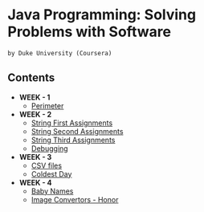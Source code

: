 # Java Programming: Solving Problems with Software
    by Duke University (Coursera)
    
## Contents

* **WEEK - 1**
  * [Perimeter](https://github.com/Shaikvaseemnaazleen/Java-Programming/tree/master/Solving%20Problems%20with%20Software/perimeter)
* **WEEK - 2**
  * [String First Assignments](https://github.com/Shaikvaseemnaazleen/Java-Programming/tree/master/Solving%20Problems%20with%20Software/StringsFirstAssignments)
  * [String Second Assignments](https://github.com/Shaikvaseemnaazleen/Java-Programming/tree/master/Solving%20Problems%20with%20Software/StringsSecondAssignments)
  * [String Third Assignments](https://github.com/Shaikvaseemnaazleen/Java-Programming/tree/master/Solving%20Problems%20with%20Software/StringsThirdAssignments)
  * [Debugging](https://github.com/Shaikvaseemnaazleen/Java-Programming/tree/master/Solving%20Problems%20with%20Software/Debugging)
* **WEEK - 3**
  * [CSV files](https://github.com/Shaikvaseemnaazleen/Java-Programming/tree/master/Solving%20Problems%20with%20Software/Csv)
  * [Coldest Day](https://github.com/Shaikvaseemnaazleen/Java-Programming/tree/master/Solving%20Problems%20with%20Software/ColdestDay)
* **WEEK - 4**
  * [Baby Names](https://github.com/Shaikvaseemnaazleen/Java-Programming/tree/master/Solving%20Problems%20with%20Software/Baby%20Names)
  * [Image Convertors - Honor](https://github.com/Shaikvaseemnaazleen/Java-Programming/tree/master/Solving%20Problems%20with%20Software/ImageConvertors)
  
